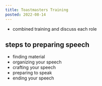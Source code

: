 ```yaml
---
title: Toastmasters Training
posted: 2022-08-14
---
```


* combined training and discuss each role

## steps to preparing speech

* finding material 
* organizing your speech
* crafting your speech 
* preparing to speak
* ending your speech

